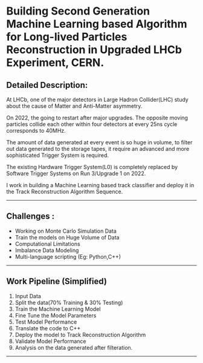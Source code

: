 # Building Second Generation Machine Learning based Algorithm for Long-lived Particles Reconstruction in Upgraded LHCb Experiment, CERN.

## Detailed Description:
At LHCb, one of the major detectors in Large Hadron Collider(LHC) study about the cause of Matter and Anti-Matter asymmetry.  

On 2022, the going to restart after major upgrades. The opposite moving particles collide each other within four detectors at every 25ns cycle corresponds to 40MHz.  

The amount of data generated at every event is so huge in volume, to filter out data generated to the storage tapes, it require an advanced and more sophisticated Trigger System is required.  

The existing Hardware Trigger System(L0) is completely replaced by Software Trigger Systems on Run 3/Upgrade 1 on 2022.  

I work in building a Machine Learning based track classifier and deploy it in the Track Reconstruction Algorithm Sequence.

---

## Challenges : 
* Working on Monte Carlo Simulation Data
* Train the models on Huge Volume of Data
* Computational Limitations
* Imbalance Data Modeling
* Multi-language scripting (Eg: Python,C++)

---

## Work Pipeline (Simplified)

1. Input Data
2. Split the data(70% Training & 30% Testing)
3. Train the Machine Learning Model
4. Fine Tune the Model Parameters
5. Test Model Performance
6. Translate the code to C++
7. Deploy the model to Track Reconstruction Algorithm
8. Validate Model Performance
9. Analysis on the data generated after filteration.

---
